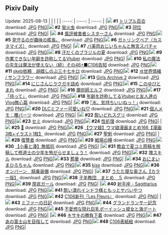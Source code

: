 ## Pixiv Daily
Update: 2025-08-13
|      |      |      |
| :----: | :----: | :----: |
|![](https://pixiv.microyu.workers.dev/c/240x480/img-master/img/2025/08/11/00/00/07/133730188_p0_master1200.jpg) **#1** [トリプル百合](https://www.pixiv.net/artworks/133730188) download: [JPG](https://pixiv.microyu.workers.dev/img-original/img/2025/08/11/00/00/07/133730188_p0.jpg) [PNG](https://pixiv.microyu.workers.dev/img-original/img/2025/08/11/00/00/07/133730188_p0.png)|![](https://pixiv.microyu.workers.dev/c/240x480/img-master/img/2025/08/12/00/00/02/133772522_p0_master1200.jpg) **#2** [蛍火虫](https://www.pixiv.net/artworks/133772522) download: [JPG](https://pixiv.microyu.workers.dev/img-original/img/2025/08/12/00/00/02/133772522_p0.jpg) [PNG](https://pixiv.microyu.workers.dev/img-original/img/2025/08/12/00/00/02/133772522_p0.png)|![](https://pixiv.microyu.workers.dev/c/240x480/img-master/img/2025/08/11/03/32/05/133736855_p0_master1200.jpg) **#3** [冠位](https://www.pixiv.net/artworks/133736855) download: [JPG](https://pixiv.microyu.workers.dev/img-original/img/2025/08/11/03/32/05/133736855_p0.jpg) [PNG](https://pixiv.microyu.workers.dev/img-original/img/2025/08/11/03/32/05/133736855_p0.png)|
|![](https://pixiv.microyu.workers.dev/c/240x480/img-master/img/2025/08/11/20/03/13/133761583_p0_master1200.jpg) **#4** [風評被害者シスターさん](https://www.pixiv.net/artworks/133761583) download: [JPG](https://pixiv.microyu.workers.dev/img-original/img/2025/08/11/20/03/13/133761583_p0.jpg) [PNG](https://pixiv.microyu.workers.dev/img-original/img/2025/08/11/20/03/13/133761583_p0.png)|![](https://pixiv.microyu.workers.dev/c/240x480/img-master/img/2025/08/11/08/55/46/133742004_p0_master1200.jpg) **#5** [見守るのが趣味の艦長。](https://www.pixiv.net/artworks/133742004) download: [JPG](https://pixiv.microyu.workers.dev/img-original/img/2025/08/11/08/55/46/133742004_p0.jpg) [PNG](https://pixiv.microyu.workers.dev/img-original/img/2025/08/11/08/55/46/133742004_p0.png)|![](https://pixiv.microyu.workers.dev/c/240x480/img-master/img/2025/08/11/00/00/19/133730309_p0_master1200.jpg) **#6** [ガトリングベア（カスタマイズ）](https://www.pixiv.net/artworks/133730309) download: [JPG](https://pixiv.microyu.workers.dev/img-original/img/2025/08/11/00/00/19/133730309_p0.jpg) [PNG](https://pixiv.microyu.workers.dev/img-original/img/2025/08/11/00/00/19/133730309_p0.png)|
|![](https://pixiv.microyu.workers.dev/c/240x480/img-master/img/2025/08/12/00/00/20/133772690_p0_master1200.jpg) **#7** [バ美肉おじいちゃんと無言スパチャ](https://www.pixiv.net/artworks/133772690) download: [JPG](https://pixiv.microyu.workers.dev/img-original/img/2025/08/12/00/00/20/133772690_p0.jpg) [PNG](https://pixiv.microyu.workers.dev/img-original/img/2025/08/12/00/00/20/133772690_p0.png)|![](https://pixiv.microyu.workers.dev/c/240x480/img-master/img/2025/08/11/00/00/08/133730199_p0_master1200.jpg) **#8** [汗だくのブラジルの夏](https://www.pixiv.net/artworks/133730199) download: [JPG](https://pixiv.microyu.workers.dev/img-original/img/2025/08/11/00/00/08/133730199_p0.jpg) [PNG](https://pixiv.microyu.workers.dev/img-original/img/2025/08/11/00/00/08/133730199_p0.png)|![](https://pixiv.microyu.workers.dev/c/240x480/img-master/img/2025/08/11/21/07/22/133764542_p0_master1200.jpg) **#9** [作業できない年齢を詐称してるVtuber](https://www.pixiv.net/artworks/133764542) download: [JPG](https://pixiv.microyu.workers.dev/img-original/img/2025/08/11/21/07/22/133764542_p0.jpg) [PNG](https://pixiv.microyu.workers.dev/img-original/img/2025/08/11/21/07/22/133764542_p0.png)|
|![](https://pixiv.microyu.workers.dev/c/240x480/img-master/img/2025/08/11/00/01/24/133730601_p0_master1200.jpg) **#10** [私の魔法の先生は魔法が使えない（続）その46+■C106告知](https://www.pixiv.net/artworks/133730601) download: [JPG](https://pixiv.microyu.workers.dev/img-original/img/2025/08/11/00/01/24/133730601_p0.jpg) [PNG](https://pixiv.microyu.workers.dev/img-original/img/2025/08/11/00/01/24/133730601_p0.png)|![](https://pixiv.microyu.workers.dev/c/240x480/img-master/img/2025/08/11/03/30/39/133736826_p0_master1200.jpg) **#11** [skeb依頼　胡蝶しのぶ三十七キロ](https://www.pixiv.net/artworks/133736826) download: [JPG](https://pixiv.microyu.workers.dev/img-original/img/2025/08/11/03/30/39/133736826_p0.jpg) [PNG](https://pixiv.microyu.workers.dev/img-original/img/2025/08/11/03/30/39/133736826_p0.png)|![](https://pixiv.microyu.workers.dev/c/240x480/img-master/img/2025/08/11/18/00/07/133756436_p0_master1200.jpg) **#12** [ヰ世界情緒 / サンフラワー](https://www.pixiv.net/artworks/133756436) download: [JPG](https://pixiv.microyu.workers.dev/img-original/img/2025/08/11/18/00/07/133756436_p0.jpg) [PNG](https://pixiv.microyu.workers.dev/img-original/img/2025/08/11/18/00/07/133756436_p0.png)|
|![](https://pixiv.microyu.workers.dev/c/240x480/img-master/img/2025/08/12/00/00/30/133772745_p0_master1200.jpg) **#13** [Girls Archive 2](https://www.pixiv.net/artworks/133772745) download: [JPG](https://pixiv.microyu.workers.dev/img-original/img/2025/08/12/00/00/30/133772745_p0.jpg) [PNG](https://pixiv.microyu.workers.dev/img-original/img/2025/08/12/00/00/30/133772745_p0.png)|![](https://pixiv.microyu.workers.dev/c/240x480/img-master/img/2025/08/11/22/58/25/133769598_p0_master1200.jpg) **#14** [にじさんじラクガキ詰め](https://www.pixiv.net/artworks/133769598) download: [JPG](https://pixiv.microyu.workers.dev/img-original/img/2025/08/11/22/58/25/133769598_p0.jpg) [PNG](https://pixiv.microyu.workers.dev/img-original/img/2025/08/11/22/58/25/133769598_p0.png)|![](https://pixiv.microyu.workers.dev/c/240x480/img-master/img/2025/08/12/10/41/48/133786143_p0_master1200.jpg) **#15** [このゆびとまれ](https://www.pixiv.net/artworks/133786143) download: [JPG](https://pixiv.microyu.workers.dev/img-original/img/2025/08/12/10/41/48/133786143_p0.jpg) [PNG](https://pixiv.microyu.workers.dev/img-original/img/2025/08/12/10/41/48/133786143_p0.png)|
|![](https://pixiv.microyu.workers.dev/c/240x480/img-master/img/2025/08/11/00/00/12/133730235_p0_master1200.jpg) **#16** [魔術師エルフ](https://www.pixiv.net/artworks/133730235) download: [JPG](https://pixiv.microyu.workers.dev/img-original/img/2025/08/11/00/00/12/133730235_p0.jpg) [PNG](https://pixiv.microyu.workers.dev/img-original/img/2025/08/11/00/00/12/133730235_p0.png)|![](https://pixiv.microyu.workers.dev/c/240x480/img-master/img/2025/08/12/00/00/11/133772614_p0_master1200.jpg) **#17** [「待って」](https://www.pixiv.net/artworks/133772614) download: [JPG](https://pixiv.microyu.workers.dev/img-original/img/2025/08/12/00/00/11/133772614_p0.jpg) [PNG](https://pixiv.microyu.workers.dev/img-original/img/2025/08/12/00/00/11/133772614_p0.png)|![](https://pixiv.microyu.workers.dev/c/240x480/img-master/img/2025/08/12/21/31/32/133805221_p0_master1200.jpg) **#18** [年齢を詐称してるVtuberと友人達のVlog無心篇](https://www.pixiv.net/artworks/133805221) download: [JPG](https://pixiv.microyu.workers.dev/img-original/img/2025/08/12/21/31/32/133805221_p0.jpg) [PNG](https://pixiv.microyu.workers.dev/img-original/img/2025/08/12/21/31/32/133805221_p0.png)|
|![](https://pixiv.microyu.workers.dev/c/240x480/img-master/img/2025/08/11/17/09/24/133754864_p0_master1200.jpg) **#19** [｢水、気持ちいいねっ！｣](https://www.pixiv.net/artworks/133754864) download: [JPG](https://pixiv.microyu.workers.dev/img-original/img/2025/08/11/17/09/24/133754864_p0.jpg) [PNG](https://pixiv.microyu.workers.dev/img-original/img/2025/08/11/17/09/24/133754864_p0.png)|![](https://pixiv.microyu.workers.dev/c/240x480/img-master/img/2025/08/11/19/00/05/133758830_p0_master1200.jpg) **#20** [DLCミファー可愛いね♡](https://www.pixiv.net/artworks/133758830) download: [JPG](https://pixiv.microyu.workers.dev/img-original/img/2025/08/11/19/00/05/133758830_p0.jpg) [PNG](https://pixiv.microyu.workers.dev/img-original/img/2025/08/11/19/00/05/133758830_p0.png)|![](https://pixiv.microyu.workers.dev/c/240x480/img-master/img/2025/08/12/06/00/09/133780926_p0_master1200.jpg) **#21** [個人メモ：腰パーツ](https://www.pixiv.net/artworks/133780926) download: [JPG](https://pixiv.microyu.workers.dev/img-original/img/2025/08/12/06/00/09/133780926_p0.jpg) [PNG](https://pixiv.microyu.workers.dev/img-original/img/2025/08/12/06/00/09/133780926_p0.png)|
|![](https://pixiv.microyu.workers.dev/c/240x480/img-master/img/2025/08/11/20/57/09/133763919_p0_master1200.jpg) **#22** [酔いどれスグリ](https://www.pixiv.net/artworks/133763919) download: [JPG](https://pixiv.microyu.workers.dev/img-original/img/2025/08/11/20/57/09/133763919_p0.jpg) [PNG](https://pixiv.microyu.workers.dev/img-original/img/2025/08/11/20/57/09/133763919_p0.png)|![](https://pixiv.microyu.workers.dev/c/240x480/img-master/img/2025/08/11/21/45/16/133766163_p0_master1200.jpg) **#23** [セミ](https://www.pixiv.net/artworks/133766163) download: [JPG](https://pixiv.microyu.workers.dev/img-original/img/2025/08/11/21/45/16/133766163_p0.jpg) [PNG](https://pixiv.microyu.workers.dev/img-original/img/2025/08/11/21/45/16/133766163_p0.png)|![](https://pixiv.microyu.workers.dev/c/240x480/img-master/img/2025/08/11/19/18/46/133759658_p0_master1200.jpg) **#24** [性処理](https://www.pixiv.net/artworks/133759658) download: [JPG](https://pixiv.microyu.workers.dev/img-original/img/2025/08/11/19/18/46/133759658_p0.jpg) [PNG](https://pixiv.microyu.workers.dev/img-original/img/2025/08/11/19/18/46/133759658_p0.png)|
|![](https://pixiv.microyu.workers.dev/c/240x480/img-master/img/2025/08/12/00/00/06/133772567_p0_master1200.jpg) **#25** [💛](https://www.pixiv.net/artworks/133772567) download: [JPG](https://pixiv.microyu.workers.dev/img-original/img/2025/08/12/00/00/06/133772567_p0.jpg) [PNG](https://pixiv.microyu.workers.dev/img-original/img/2025/08/12/00/00/06/133772567_p0.png)|![](https://pixiv.microyu.workers.dev/c/240x480/img-master/img/2025/08/11/00/00/43/133730451_p0_master1200.jpg) **#26** [【ウマ娘】ウマ娘漫画まとめ166【漫画3枚+イラスト1枚】](https://www.pixiv.net/artworks/133730451) download: [JPG](https://pixiv.microyu.workers.dev/img-original/img/2025/08/11/00/00/43/133730451_p0.jpg) [PNG](https://pixiv.microyu.workers.dev/img-original/img/2025/08/11/00/00/43/133730451_p0.png)|![](https://pixiv.microyu.workers.dev/c/240x480/img-master/img/2025/08/11/12/47/08/133747569_p0_master1200.jpg) **#27** [聖剣](https://www.pixiv.net/artworks/133747569) download: [JPG](https://pixiv.microyu.workers.dev/img-original/img/2025/08/11/12/47/08/133747569_p0.jpg) [PNG](https://pixiv.microyu.workers.dev/img-original/img/2025/08/11/12/47/08/133747569_p0.png)|
|![](https://pixiv.microyu.workers.dev/c/240x480/img-master/img/2025/08/12/13/23/57/133790040_p0_master1200.jpg) **#28** [復讐者](https://www.pixiv.net/artworks/133790040) download: [JPG](https://pixiv.microyu.workers.dev/img-original/img/2025/08/12/13/23/57/133790040_p0.jpg) [PNG](https://pixiv.microyu.workers.dev/img-original/img/2025/08/12/13/23/57/133790040_p0.png)|![](https://pixiv.microyu.workers.dev/c/240x480/img-master/img/2025/08/11/07/38/55/133740519_p0_master1200.jpg) **#29** [戦場の糧](https://www.pixiv.net/artworks/133740519) download: [JPG](https://pixiv.microyu.workers.dev/img-original/img/2025/08/11/07/38/55/133740519_p0.jpg) [PNG](https://pixiv.microyu.workers.dev/img-original/img/2025/08/11/07/38/55/133740519_p0.png)|![](https://pixiv.microyu.workers.dev/c/240x480/img-master/img/2025/08/11/20/24/57/133762535_p0_master1200.jpg) **#30** [【小春と湊】無抵抗](https://www.pixiv.net/artworks/133762535) download: [JPG](https://pixiv.microyu.workers.dev/img-original/img/2025/08/11/20/24/57/133762535_p0.jpg) [PNG](https://pixiv.microyu.workers.dev/img-original/img/2025/08/11/20/24/57/133762535_p0.png)|
|![](https://pixiv.microyu.workers.dev/c/240x480/img-master/img/2025/08/12/18/35/45/133798093_p0_master1200.jpg) **#31** [教会で夏コミ原稿を脱稿して修道士の少年を怖がらせましょう！](https://www.pixiv.net/artworks/133798093) download: [JPG](https://pixiv.microyu.workers.dev/img-original/img/2025/08/12/18/35/45/133798093_p0.jpg) [PNG](https://pixiv.microyu.workers.dev/img-original/img/2025/08/12/18/35/45/133798093_p0.png)|![](https://pixiv.microyu.workers.dev/c/240x480/img-master/img/2025/08/11/00/59/03/133733146_p0_master1200.jpg) **#32** [塊スキル](https://www.pixiv.net/artworks/133733146) download: [JPG](https://pixiv.microyu.workers.dev/img-original/img/2025/08/11/00/59/03/133733146_p0.jpg) [PNG](https://pixiv.microyu.workers.dev/img-original/img/2025/08/11/00/59/03/133733146_p0.png)|![](https://pixiv.microyu.workers.dev/c/240x480/img-master/img/2025/08/11/13/01/48/133747977_p0_master1200.jpg) **#33** [葬華](https://www.pixiv.net/artworks/133747977) download: [JPG](https://pixiv.microyu.workers.dev/img-original/img/2025/08/11/13/01/48/133747977_p0.jpg) [PNG](https://pixiv.microyu.workers.dev/img-original/img/2025/08/11/13/01/48/133747977_p0.png)|
|![](https://pixiv.microyu.workers.dev/c/240x480/img-master/img/2025/08/12/00/08/15/133773307_p0_master1200.jpg) **#34** [おにまいまひろちゃん](https://www.pixiv.net/artworks/133773307) download: [JPG](https://pixiv.microyu.workers.dev/img-original/img/2025/08/12/00/08/15/133773307_p0.jpg) [PNG](https://pixiv.microyu.workers.dev/img-original/img/2025/08/12/00/08/15/133773307_p0.png)|![](https://pixiv.microyu.workers.dev/c/240x480/img-master/img/2025/08/11/14/14/57/133749927_p0_master1200.jpg) **#35** [kiss](https://www.pixiv.net/artworks/133749927) download: [JPG](https://pixiv.microyu.workers.dev/img-original/img/2025/08/11/14/14/57/133749927_p0.jpg) [PNG](https://pixiv.microyu.workers.dev/img-original/img/2025/08/11/14/14/57/133749927_p0.png)|![](https://pixiv.microyu.workers.dev/c/240x480/img-master/img/2025/08/12/00/07/57/133773296_p0_master1200.jpg) **#36** [オンバーン　騎乗装備](https://www.pixiv.net/artworks/133773296) download: [JPG](https://pixiv.microyu.workers.dev/img-original/img/2025/08/12/00/07/57/133773296_p0.jpg) [PNG](https://pixiv.microyu.workers.dev/img-original/img/2025/08/12/00/07/57/133773296_p0.png)|
|![](https://pixiv.microyu.workers.dev/c/240x480/img-master/img/2025/08/11/00/03/05/133730796_p0_master1200.jpg) **#37** [うたた寝な奥さん【カラー版】](https://www.pixiv.net/artworks/133730796) download: [JPG](https://pixiv.microyu.workers.dev/img-original/img/2025/08/11/00/03/05/133730796_p0.jpg) [PNG](https://pixiv.microyu.workers.dev/img-original/img/2025/08/11/00/03/05/133730796_p0.png)|![](https://pixiv.microyu.workers.dev/c/240x480/img-master/img/2025/08/11/17/17/42/133755096_p0_master1200.jpg) **#38** [子羊教団　まとめ　５](https://www.pixiv.net/artworks/133755096) download: [JPG](https://pixiv.microyu.workers.dev/img-original/img/2025/08/11/17/17/42/133755096_p0.jpg) [PNG](https://pixiv.microyu.workers.dev/img-original/img/2025/08/11/17/17/42/133755096_p0.png)|![](https://pixiv.microyu.workers.dev/c/240x480/img-master/img/2025/08/11/19/50/04/133760833_p0_master1200.jpg) **#39** [厚底ガール](https://www.pixiv.net/artworks/133760833) download: [JPG](https://pixiv.microyu.workers.dev/img-original/img/2025/08/11/19/50/04/133760833_p0.jpg) [PNG](https://pixiv.microyu.workers.dev/img-original/img/2025/08/11/19/50/04/133760833_p0.png)|
|![](https://pixiv.microyu.workers.dev/c/240x480/img-master/img/2025/08/11/02/36/16/133735783_p0_master1200.jpg) **#40** [射手座 - Sagittarius](https://www.pixiv.net/artworks/133735783) download: [JPG](https://pixiv.microyu.workers.dev/img-original/img/2025/08/11/02/36/16/133735783_p0.jpg) [PNG](https://pixiv.microyu.workers.dev/img-original/img/2025/08/11/02/36/16/133735783_p0.png)|![](https://pixiv.microyu.workers.dev/c/240x480/img-master/img/2025/08/12/00/00/12/133772626_p0_master1200.jpg) **#41** [酔い潰れインドラ様ともっとヤバいやつ](https://www.pixiv.net/artworks/133772626) download: [JPG](https://pixiv.microyu.workers.dev/img-original/img/2025/08/12/00/00/12/133772626_p0.jpg) [PNG](https://pixiv.microyu.workers.dev/img-original/img/2025/08/12/00/00/12/133772626_p0.png)|![](https://pixiv.microyu.workers.dev/c/240x480/img-master/img/2025/08/11/00/10/51/133731205_p0_master1200.jpg) **#42** [C106新刊『Les Fleurs』](https://www.pixiv.net/artworks/133731205) download: [JPG](https://pixiv.microyu.workers.dev/img-original/img/2025/08/11/00/10/51/133731205_p0.jpg) [PNG](https://pixiv.microyu.workers.dev/img-original/img/2025/08/11/00/10/51/133731205_p0.png)|
|![](https://pixiv.microyu.workers.dev/c/240x480/img-master/img/2025/08/12/19/02/51/133799246_p0_master1200.jpg) **#43** [ミファーの日記](https://www.pixiv.net/artworks/133799246) download: [JPG](https://pixiv.microyu.workers.dev/img-original/img/2025/08/12/19/02/51/133799246_p0.jpg) [PNG](https://pixiv.microyu.workers.dev/img-original/img/2025/08/12/19/02/51/133799246_p0.png)|![](https://pixiv.microyu.workers.dev/c/240x480/img-master/img/2025/08/11/20/42/39/133763309_p0_master1200.jpg) **#44** [グランドランサー記念](https://www.pixiv.net/artworks/133763309) download: [JPG](https://pixiv.microyu.workers.dev/img-original/img/2025/08/11/20/42/39/133763309_p0.jpg) [PNG](https://pixiv.microyu.workers.dev/img-original/img/2025/08/11/20/42/39/133763309_p0.png)|![](https://pixiv.microyu.workers.dev/c/240x480/img-master/img/2025/08/11/00/06/00/133730985_p0_master1200.jpg) **#45** [不愛想な隠れ巨乳ボーイッシュ彼女と海デート](https://www.pixiv.net/artworks/133730985) download: [JPG](https://pixiv.microyu.workers.dev/img-original/img/2025/08/11/00/06/00/133730985_p0.jpg) [PNG](https://pixiv.microyu.workers.dev/img-original/img/2025/08/11/00/06/00/133730985_p0.png)|
|![](https://pixiv.microyu.workers.dev/c/240x480/img-master/img/2025/08/12/00/00/13/133772628_p0_master1200.jpg) **#46** [キサキの勝負下着](https://www.pixiv.net/artworks/133772628) download: [JPG](https://pixiv.microyu.workers.dev/img-original/img/2025/08/12/00/00/13/133772628_p0.jpg) [PNG](https://pixiv.microyu.workers.dev/img-original/img/2025/08/12/00/00/13/133772628_p0.png)|![](https://pixiv.microyu.workers.dev/c/240x480/img-master/img/2025/08/11/18/54/00/133758615_p0_master1200.jpg) **#47** [あの富士山を目指して](https://www.pixiv.net/artworks/133758615) download: [JPG](https://pixiv.microyu.workers.dev/img-original/img/2025/08/11/18/54/00/133758615_p0.jpg) [PNG](https://pixiv.microyu.workers.dev/img-original/img/2025/08/11/18/54/00/133758615_p0.png)|![](https://pixiv.microyu.workers.dev/c/240x480/img-master/img/2025/08/12/00/00/18/133772680_p0_master1200.jpg) **#48** [C106表紙絵](https://www.pixiv.net/artworks/133772680) download: [JPG](https://pixiv.microyu.workers.dev/img-original/img/2025/08/12/00/00/18/133772680_p0.jpg) [PNG](https://pixiv.microyu.workers.dev/img-original/img/2025/08/12/00/00/18/133772680_p0.png)|
